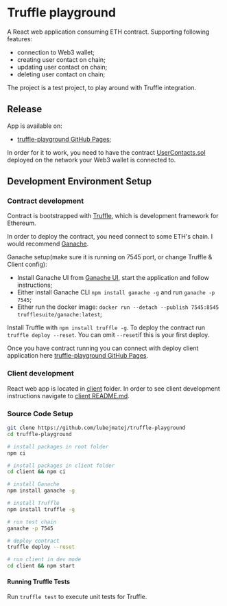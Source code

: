 # Truffle playground

A React web application consuming ETH contract. Supporting following features:

- connection to Web3 wallet;
- creating user contact on chain;
- updating user contact on chain;
- deleting user contact on chain;

The project is a test project, to play around with Truffle integration.

## Release
App is available on:

- [truffle-playground GitHub Pages](https://lubejmatej.github.io/truffle-playground/);

In order for it to work, you need to have the contract [UserContacts.sol](./contracts/UserContacts.sol) deployed on the network your Web3 wallet is connected to.

## Development Environment Setup
### Contract development

Contract is bootstrapped with [Truffle](https://trufflesuite.com/truffle/), which is development framework for Ethereum.

In order to deploy the contract, you need connect to some ETH's chain. I would recommend [Ganache](https://trufflesuite.com/ganache/).

Ganache setup(make sure it is running on 7545 port, or change Truffle & Client config):
- Install Ganache UI from [Ganache UI](https://github.com/trufflesuite/ganache-ui/releases), start the application and follow instructions;
- Either install Ganache CLI `npm install ganache -g` and run `ganache -p 7545`;
- Either run the docker image: `docker run --detach --publish 7545:8545 trufflesuite/ganache:latest`;

Install Truffle with `npm install truffle -g`. To deploy the contract run `truffle deploy --reset`. You can omit `--reset`if this is your first deploy.

Once you have contract running you can connect with deploy client application here [truffle-playground GitHub Pages](https://lubejmatej.github.io/truffle-playground/).

### Client development

React web app is located in [client](./client) folder. In order to see client development instructions navigate to [client README.md](./client/README.md). 

### Source Code Setup

```bash
git clone https://github.com/lubejmatej/truffle-playground
cd truffle-playground

# install packages in root folder
npm ci

# install packages in client folder
cd client && npm ci

# install Ganache
npm install ganache -g

# install Truffle
npm install truffle -g

# run test chain
ganache -p 7545

# deploy contract
truffle deploy --reset

# run client in dev mode
cd client && npm start
```

#### Running Truffle Tests

Run `truffle test` to execute unit tests for Truffle.
